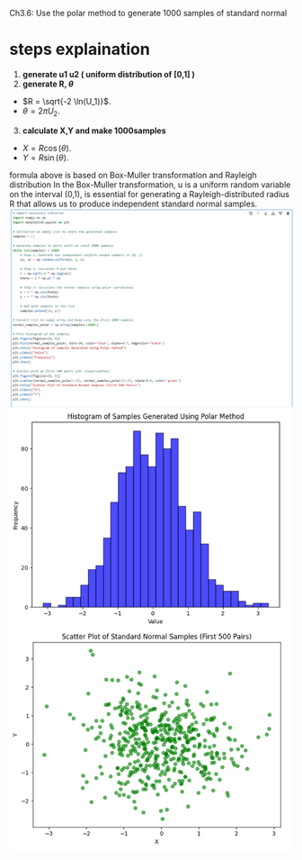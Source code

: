 Ch3.6: Use the polar method to generate 1000 samples of standard normal

# steps explaination
1. **generate u1 u2 ( uniform distribution of [0,1] )**
2. **generate R, $\theta$**
  - $R = \sqrt{-2 \ln(U_1)}$.
  - $\theta = 2 \pi U_2$.
3. **calculate X,Y and make 1000samples**
  - $X = R \cos(\theta)$.
  - $Y = R \sin(\theta)$.

formula above is based on Box-Muller transformation and Rayleigh distribution
In the Box-Muller transformation, u is a uniform random variable on the interval (0,1), is essential for generating a Rayleigh-distributed radius R that allows us to produce independent standard normal samples.
![image](https://github.com/HWTeng-Teaching/202409-Math-Stat/blob/main/HW1105/18_Tim/%E8%9E%A2%E5%B9%95%E6%93%B7%E5%8F%96%E7%95%AB%E9%9D%A2%202024-11-26%20103753.png)
![image](https://github.com/HWTeng-Teaching/202409-Math-Stat/blob/main/HW1105/18_Tim/%E8%9E%A2%E5%B9%95%E6%93%B7%E5%8F%96%E7%95%AB%E9%9D%A2%202024-11-26%20103759.png)
